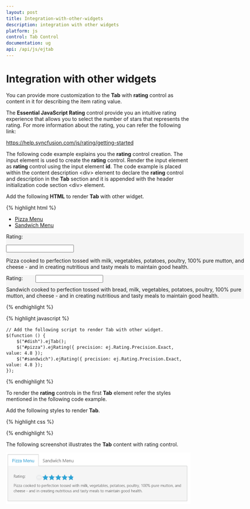 ```yaml
---
layout: post
title: Integration-with-other-widgets
description: integration with other widgets
platform: js
control: Tab Control
documentation: ug
api: /api/js/ejtab
---
```


# Integration with other widgets

You can provide more customization to the **Tab** with **rating** control as content in it for describing the item rating value.

The **Essential JavaScript Rating** control provide you an intuitive rating experience that allows you to select the number of stars that represents the rating. For more information about the rating, you can refer the following link:

<https://help.syncfusion.com/js/rating/getting-started>

The following code example explains you the **rating** control creation. The input element is used to create the **rating** control. Render the input element as **rating** control using the input element **id**. The code example is placed within the content description &lt;div&gt; element to declare the **rating** control and description in the **Tab** section and it is appended with the header initialization code section &lt;div&gt; element.

Add the following **HTML** to render **Tab** with other widget.

{% highlight html %}


<div id="dish" style="width: 650px">
    <ul>
        <li><a href="#pizza">Pizza Menu</a></li>
        <li><a href="#sandwich">Sandwich Menu</a></li>
    </ul>
    <div id="pizza" style="background-color: #F5F5F5">
        <p>Rating:</p>
        <div class="dish">
            <input id="pizza" type="text" class="rating" /><br />
        </div>
        <p>Pizza cooked to perfection tossed with milk, vegetables, potatoes, poultry, 100% pure mutton, and cheese - and in creating nutritious and tasty meals to maintain good health.</p>
    </div>
    <div id="sandwich" style="background-color: #F5F5F5">
        <p>Rating:</p>
        <div class="dishRating">
            <input id="sandwich" type="text" class="rating" />
        </div>
        <p>Sandwich cooked to perfection tossed with bread, milk, vegetables, potatoes, poultry, 100% pure mutton, and cheese - and in creating nutritious and tasty meals to maintain good health.</p>
    </div>
</div>

{% endhighlight %}

{% highlight javascript %}

    // Add the following script to render Tab with other widget.  
    $(function () {
        $("#dish").ejTab();
        $("#pizza").ejRating({ precision: ej.Rating.Precision.Exact, value: 4.8 });
        $("#sandwich").ejRating({ precision: ej.Rating.Precision.Exact, value: 4.8 });
    });
</script>

{% endhighlight %}

To render the **rating** controls in the first **Tab** element refer the styles mentioned in the following code example. 

Add the following styles to render **Tab**.

{% highlight css %}

    
<style type="text/css" class="cssStyles">
    .dishRating {
        position: absolute;
        margin: -31px 0px 0px 80px;
    }       
</style>


{% endhighlight %}



The following screenshot illustrates the **Tab** content with rating control. 

![](/js/Tab/Integration-with-other-widgets_images/Integration-with-other-widgets_img1.png) 



